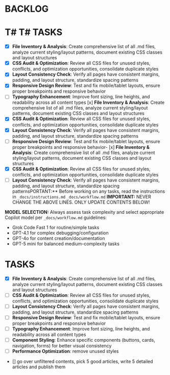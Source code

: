 # BACKLOG

# T# T# TASKS
- [x] **File Inventory & Analysis**: Create comprehensive list of all .md files, analyze current styling/layout patterns, document existing CSS classes and layout structures
- [x] **CSS Audit & Optimization**: Review all CSS files for unused styles, conflicts, and optimization opportunities, consolidate duplicate styles
- [x] **Layout Consistency Check**: Verify all pages have consistent margins, padding, and layout structure, standardize spacing patterns
- [x] **Responsive Design Review**: Test and fix mobile/tablet layouts, ensure proper breakpoints and responsive behavior
- [ ] **Typography Enhancement**: Improve font sizing, line heights, and readability across all content types [x] **File Inventory & Analysis**: Create comprehensive list of all .md files, analyze current styling/layout patterns, document existing CSS classes and layout structures
- [x] **CSS Audit & Optimization**: Review all CSS files for unused styles, conflicts, and optimization opportunities, consolidate duplicate styles
- [x] **Layout Consistency Check**: Verify all pages have consistent margins, padding, and layout structure, standardize spacing patterns
- [ ] **Responsive Design Review**: Test and fix mobile/tablet layouts, ensure proper breakpoints and responsive behavior- [x] **File Inventory & Analysis**: Create comprehensive list of all .md files, analyze current styling/layout patterns, document existing CSS classes and layout structures
- [x] **CSS Audit & Optimization**: Review all CSS files for unused styles, conflicts, and optimization opportunities, consolidate duplicate styles
- [ ] **Layout Consistency Check**: Verify all pages have consistent margins, padding, and layout structure, standardize spacing patternsPORTANT:** Before working on any tasks, read the instructions in `_docs/instructions.md` `_docs/workflow.md`
**IMPORTANT:** NEVER CHANGE THE ABOVE LINES. ONLY UPDATE CONTENTS BELOW!

**MODEL SELECTION:** Always assess task complexity and select appropriate Copilot model per `_docs/workflow.md` guidelines:
- Grok Code Fast 1 for routine/simple tasks
- GPT-4.1 for complex debugging/configuration
- GPT-4o for content creation/documentation
- GPT-5 mini for balanced medium-complexity tasks

# TASKS
- [x] **File Inventory & Analysis**: Create comprehensive list of all .md files, analyze current styling/layout patterns, document existing CSS classes and layout structures
- [ ] **CSS Audit & Optimization**: Review all CSS files for unused styles, conflicts, and optimization opportunities, consolidate duplicate styles
- [ ] **Layout Consistency Check**: Verify all pages have consistent margins, padding, and layout structure, standardize spacing patterns
- [ ] **Responsive Design Review**: Test and fix mobile/tablet layouts, ensure proper breakpoints and responsive behavior
- [ ] **Typography Enhancement**: Improve font sizing, line heights, and readability across all content types
- [ ] **Component Styling**: Enhance specific components (buttons, cards, navigation, forms) for better visual consistency
- [ ] **Performance Optimization**: remove unused styles

- [] go over unfiltered contents, pick 5 good articles, write 5 detailed articles and publish them